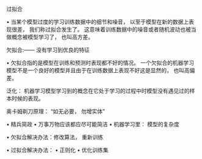 
过拟合

• 当某个模型过度的学习训练数据中的细节和噪音， 以至于模型在新的数据上表现很差， 我们称过拟合发生了。 这意味着训练数据中的噪音或者随机波动也被当做概念被模型学习了， 也叫高方差。

欠拟合:—— 没有学习到优良的特征

• 欠拟合指的是模型在训练和预测时表现都不好的情况。 一个欠拟合的机器学习模型不是一个良好的模型并且由于在训练数据上表现不好这是显然的， 也叫高偏差。  

泛化： 机器学习模型学习到的概念在它处于学习的过程中时模型没有遇见过的样本时候的表现。

奥卡姆剃刀原理： “如无必要， 勿增实体”

• 精兵简政
• 万事万物应该都应尽可能简洁
• 机器学习里： 模型的复杂度

• 欠拟合解决办法：修改算法， 重新训练

• 过拟合解决办法：
• 正则化
• 优化训练集

